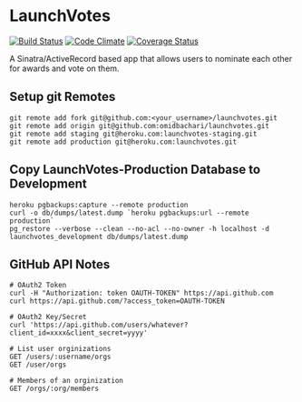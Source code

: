 # LaunchVotes

[![Build Status](https://travis-ci.org/omidbachari/launchvotes.svg?branch=master)](https://travis-ci.org/omidbachari/launchvotes) [![Code Climate](https://codeclimate.com/github/omidbachari/launchvotes.png)](https://codeclimate.com/github/omidbachari/launchvotes) [![Coverage Status](https://coveralls.io/repos/omidbachari/launchvotes/badge.svg)](https://coveralls.io/r/omidbachari/launchvotes)

A Sinatra/ActiveRecord based app that allows users to nominate each other for awards and vote on them.

## Setup git Remotes
```
git remote add fork git@github.com:<your_username>/launchvotes.git
git remote add origin git@github.com:omidbachari/launchvotes.git
git remote add staging git@heroku.com:launchvotes-staging.git
git remote add production git@heroku.com:launchvotes.git
```

## Copy LaunchVotes-Production Database to Development
```
heroku pgbackups:capture --remote production
curl -o db/dumps/latest.dump `heroku pgbackups:url --remote production`
pg_restore --verbose --clean --no-acl --no-owner -h localhost -d launchvotes_development db/dumps/latest.dump
```

## GitHub API Notes

```
# OAuth2 Token
curl -H "Authorization: token OAUTH-TOKEN" https://api.github.com
curl https://api.github.com/?access_token=OAUTH-TOKEN

# OAuth2 Key/Secret
curl 'https://api.github.com/users/whatever?client_id=xxxx&client_secret=yyyy'

# List user orginizations
GET /users/:username/orgs
GET /user/orgs

# Members of an orginization
GET /orgs/:org/members
```
